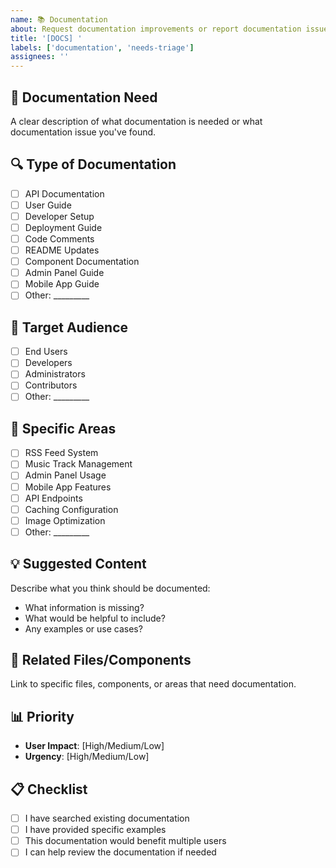 ```yaml
---
name: 📚 Documentation
about: Request documentation improvements or report documentation issues
title: '[DOCS] '
labels: ['documentation', 'needs-triage']
assignees: ''
---
```


## 📖 Documentation Need
A clear description of what documentation is needed or what documentation issue you've found.

## 🔍 Type of Documentation
- [ ] API Documentation
- [ ] User Guide
- [ ] Developer Setup
- [ ] Deployment Guide
- [ ] Code Comments
- [ ] README Updates
- [ ] Component Documentation
- [ ] Admin Panel Guide
- [ ] Mobile App Guide
- [ ] Other: _________

## 🎯 Target Audience
- [ ] End Users
- [ ] Developers
- [ ] Administrators
- [ ] Contributors
- [ ] Other: _________

## 📝 Specific Areas
- [ ] RSS Feed System
- [ ] Music Track Management
- [ ] Admin Panel Usage
- [ ] Mobile App Features
- [ ] API Endpoints
- [ ] Caching Configuration
- [ ] Image Optimization
- [ ] Other: _________

## 💡 Suggested Content
Describe what you think should be documented:
- What information is missing?
- What would be helpful to include?
- Any examples or use cases?

## 🔗 Related Files/Components
Link to specific files, components, or areas that need documentation.

## 📊 Priority
- **User Impact**: [High/Medium/Low]
- **Urgency**: [High/Medium/Low]

## 📋 Checklist
- [ ] I have searched existing documentation
- [ ] I have provided specific examples
- [ ] This documentation would benefit multiple users
- [ ] I can help review the documentation if needed
